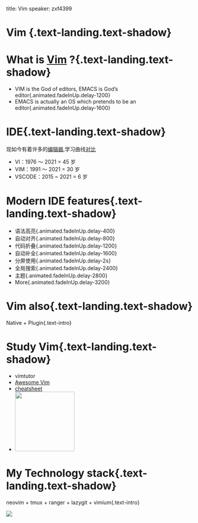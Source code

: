 title: Vim
speaker: zxf4399

<slide class="bg-apple aligncenter">

# Vim {.text-landing.text-shadow}

<slide class="bg-apple aligncenter">

# What is [Vim](https://zh.wikipedia.org/wiki/Vim) ?{.text-landing.text-shadow}

* VIM is the God of editors, EMACS is God’s editor{.animated.fadeInUp.delay-1200}
* EMACS is actually an OS which pretends to be an editor{.animated.fadeInUp.delay-1600}

<slide class="bg-apple aligncenter">

# IDE{.text-landing.text-shadow}

现如今有着许多的[编辑器](https://zh.wikipedia.org/wiki/%E6%96%87%E4%BB%B6%E7%BC%96%E8%BE%91%E5%99%A8%E6%AF%94%E8%BE%83),学习曲线[对比](https://coolshell.cn/articles/3125.html)

* VI：1976 ～ 2021 = 45 岁
* VIM：1991 ～ 2021 = 30 岁
* VSCODE：2015 ~ 2021 = 6 岁

<slide class="bg-apple aligncenter">

# Modern IDE features{.text-landing.text-shadow}

* 语法高亮{.animated.fadeInUp.delay-400}
* 自动对齐{.animated.fadeInUp.delay-800}
* 代码折叠{.animated.fadeInUp.delay-1200}
* 自动补全{.animated.fadeInUp.delay-1600}
* 分屏使用{.animated.fadeInUp.delay-2s}
* 全局搜索{.animated.fadeInUp.delay-2400}
* 主题{.animated.fadeInUp.delay-2800}
* More{.animated.fadeInUp.delay-3200}

<slide class="bg-apple aligncenter">

# Vim also{.text-landing.text-shadow}

Native + Plugin{.text-intro}

<slide class="bg-apple aligncenter">

# Study Vim{.text-landing.text-shadow}

* vimtutor
* [Awesome Vim](https://vimawesome.com/)
* [cheatsheet](https://quickref.me/vim)
* <img width="160" src="/img/neovim.qrcode.jpeg" />

<slide class="bg-apple aligncenter">

# My Technology stack{.text-landing.text-shadow}

neovim + tmux + ranger + lazygit + vimium{.text-intro}

<slide class="aligncenter">

<img src="http://blog.ngedit.com/vi-vim-cheat-sheet-sch.gif">
